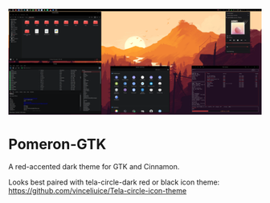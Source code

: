 ![](static/dt-cherry.png)

# Pomeron-GTK
A red-accented dark theme for GTK and Cinnamon.

Looks best paired with tela-circle-dark red or black icon theme:
https://github.com/vinceliuice/Tela-circle-icon-theme

